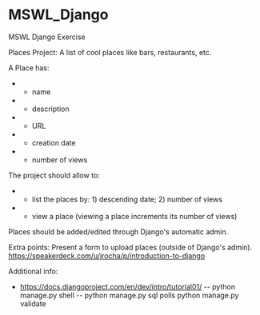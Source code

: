 MSWL_Django
===========

MSWL Django Exercise

Places Project: A list of cool places like bars, restaurants, etc.

A Place has:
- - name
- - description
- - URL
- - creation date
- - number of views

The project should allow to:
- - list the places by: 1) descending date; 2) number of views
- - view a place (viewing a place increments its number of views)

Places should be added/edited through Django's automatic admin.

Extra points: Present a form to upload places (outside of Django's admin).
https://speakerdeck.com/u/jrocha/p/introduction-to-django

Additional info:

-  https://docs.djangoproject.com/en/dev/intro/tutorial01/ 
  -- python manage.py shell
  --  python manage.py sql polls
 python manage.py validate 
 

